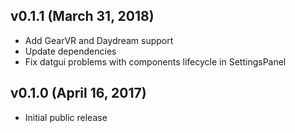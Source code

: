 ## v0.1.1 (March 31, 2018)

- Add GearVR and Daydream support
- Update dependencies
- Fix datgui problems with components lifecycle in SettingsPanel

## v0.1.0 (April 16, 2017)

- Initial public release
